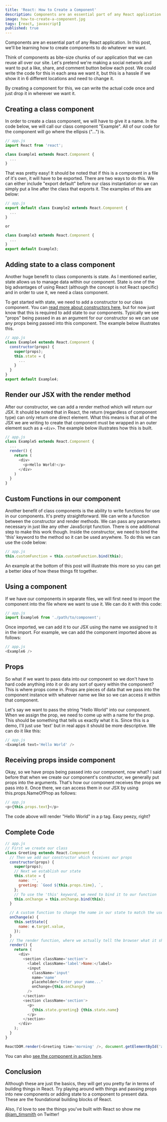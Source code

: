 ```yaml
---
title: 'React: How to Create a Component'
description: Components are an essential part of any React application. In this post, we'll be learning how to create components to do whatever we want.
image: how-to-create-a-component.jpg
tags: [react, javascript]
published: true
---
```


Components are an essential part of any React application. In this post, we'll be learning how to create components to do whatever we want.

Think of components as bite-size chunks of our application that we can reuse all over our site. Let's pretend we're making a social network and want to put a like, share, and comment button below each post. We could write the code for this in each area we want it, but this is a hassle if we show it in 6 different locations and need to change it.

By creating a component for this, we can write the actual code once and just drop it in wherever we want it.

## Creating a class component

In order to create a class component, we will have to give it a name. In the code below, we will call our class component "Example". All of our code for the component will go where the ellipsis ("...") is.

```javascript
// app.js
import React from 'react';

class Example1 extends React.Component {
  ...
}
```

That was pretty easy! It should be noted that if this is a component in a file of it's own, it will have to be exported. There are two ways to do this. We can either include "export default" before our class instantiation or we can simply put a line after the class that exports it. The examples of this are below:

```javascript
// app.js
export default class Example2 extends React.Component {
  ...
}

or

class Example3 extends React.Component {
  ...
}
export default Example3;
```

## Adding state to a class component

Another huge benefit to class components is state. As I mentioned earlier, state allows us to manage data within our component. State is one of the big advantages of using React (although the concept is not React specific) and in order to use it, we need a class component.

To get started with state, we need to add a constructor to our class component. You can [read more about constructors here](https://developer.mozilla.org/en-US/docs/Web/JavaScript/Reference/Classes/constructor), but for now just know that this is required to add state to our components. Typically we see "props" being passed in as an argument for our constructor so we can use any props being passed into this component. The example below illustrates this.

```javascript
// app.js
class Example4 extends React.Component {
  constructor(props) {
    super(props);
    this.state = {
      ...
    }
  }
}
export default Example4;
```

## Render our JSX with the render method

After our constructor, we can add a render method which will return our JSX. It should be noted that in React, the return (regardless of component type) can only return one direct element. What this means is that all of the JSX we are writing to create that component must be wrapped in an outer element such as a `<div>`. The example below illustrates how this is built.

```javascript
// app.js
class Example5 extends React.Component {
  ...
  render() {
    return (
      <div>
        <p>Hello World!</p>
      </div>
    )
  }
}
```

## Custom Functions in our component

Another benefit of class components is the ability to write functions for use in our components. It's pretty straightforward. We can write a function between the constructor and render methods. We can pass any parameters necessary in just like any other JavaScript function. There is one additional step to make this work though. Inside the constructor, we need to bind the 'this' keyword to the method so it can be used anywhere. To do this we can use the code below:

```javascript
// app.js
this.customFunction = this.customFunction.bind(this);
```

An example at the bottom of this post will illustrate this more so you can get a better idea of how these things fit together.

<EmailSignup title='Like this post? Join my mailing list!' />

## Using a component

If we have our components in separate files, we will first need to import the component into the file where we want to use it. We can do it with this code:

```javascript
// app.js
import Example6 from './path/to/component';
```

Once imported, we can add it to our JSX using the name we assigned to it in the import. For example, we can add the component imported above as follows:

```javascript
// app.js
<Example6 />
```

## Props

So what if we want to pass data into our component so we don't have to hard code anything into it or do any sort of query within the component? This is where props come in. Props are pieces of data that we pass into the component instance with whatever name we like so we can access it within that component.

Let's say we want to pass the string "Hello World" into our component. When we assign the prop, we need to come up with a name for the prop. This should be something that tells us exactly what it is. Since this is a demo, I'll just use 'text' but in real apps it should be more descriptive. We can do it like this:

```javascript
// app.js
<Example6 text='Hello World' />
```

## Receiving props inside component

Okay, so we have props being passed into our component, now what? I said before that when we create our component's constructor, we generally put props into the arguments. That's how our component receives the props we pass into it. Once there, we can access them in our JSX by using this.props.NameOfProp as follows:

```javascript
// app.js
<p>{this.props.text}</p>
```

The code above will render "Hello World" in a p tag. Easy peezy, right?

## Complete Code

```javascript
// app.js
// First we create our class
class Greeting extends React.Component {
  // Then we add our constructor which receives our props
  constructor(props) {
    super(props);
    // Next we establish our state
    this.state = {
      name: '',
      greeting: `Good ${this.props.time}, `,
    };
    // To use the 'this' keyword, we need to bind it to our function
    this.onChange = this.onChange.bind(this);
  }

  // A custom function to change the name in our state to match the user input
  onChange(e) {
    this.setState({
      name: e.target.value,
    });
  }
  // The render function, where we actually tell the browser what it should show
  render() {
    return (
      <div>
        <section className='section'>
          <label className='label'>Name:</label>
          <input
            className='input'
            name='name'
            placeholder='Enter your name...'
            onChange={this.onChange}
          />
        </section>
        <section className='section'>
          <p>
            {this.state.greeting} {this.state.name}
          </p>
        </section>
      </div>
    );
  }
}

ReactDOM.render(<Greeting time='morning' />, document.getElementById('app'));
```

You can also [see the component in action here](https://codepen.io/iamtimsmith/pen/xaRydm/?editors=0010).

## Conclusion

Although these are just the basics, they will get you pretty far in terms of building things in React. Try playing around with things and passing props into new components or adding state to a component to present data. These are the foundational building blocks of React.

Also, I'd love to see the things you've built with React so show me [@iam_timsmith](https://www.twitter.com/iam_timsmith) on Twitter!
